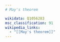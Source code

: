 ```yaml
---
# May's theorem

wikidata: Q1056283
msc_classification: 91
wikipedia_links:
  - "[[May's theorem]]"
---
```

